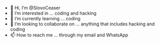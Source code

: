 - 👋 Hi, I’m @SlovoCeaser
- 👀 I’m interested in ... coding and hacking
- 🌱 I’m currently learning ... coding
- 💞️ I’m looking to collaborate on ... anything that includes hacking and coding
- 📫 How to reach me ... through my email and WhatsApp 

<!---
SlovoCeaser/SlovoCeaser is a ✨ special ✨ repository because its `README.md` (this file) appears on your GitHub profile.
You can click the Preview link to take a look at your changes.
--->
